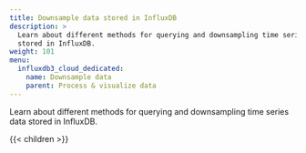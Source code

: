 ```yaml
---
title: Downsample data stored in InfluxDB
description: >
  Learn about different methods for querying and downsampling time series data
  stored in InfluxDB.
weight: 101
menu:
  influxdb3_cloud_dedicated:
    name: Downsample data
    parent: Process & visualize data
---
```


Learn about different methods for querying and downsampling time series data
stored in InfluxDB.

{{< children >}}